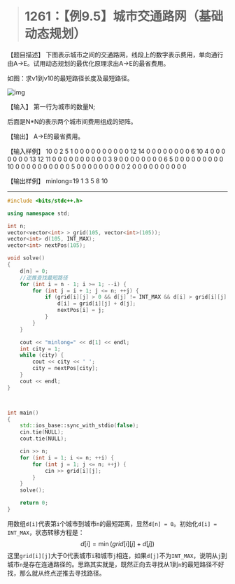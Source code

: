 > # 1261：【例9.5】城市交通路网（基础动态规划）

【题目描述】
下图表示城市之间的交通路网，线段上的数字表示费用，单向通行由A->E。试用动态规划的最优化原理求出A->E的最省费用。

如图：求v1到v10的最短路径长度及最短路径。

![img](http://ybt.ssoier.cn:8088/pic/1287.gif)

【输入】
第一行为城市的数量N;

后面是N*N的表示两个城市间费用组成的矩阵。

【输出】
A->E的最省费用。

【输入样例】
10
0  2  5  1  0  0  0  0  0  0
0  0  0  0 12 14  0  0  0  0
0  0  0  0  6 10  4  0  0  0
0  0  0  0 13 12 11  0  0  0
0  0  0  0  0  0  0  3  9  0
0  0  0  0  0  0  0  6  5  0
0  0  0  0  0  0  0  0 10  0
0  0  0  0  0  0  0  0  0  5
0  0  0  0  0  0  0  0  0  2
0  0  0  0  0  0  0  0  0  0

【输出样例】
minlong=19
1 3 5 8 10

-----

```c++
#include <bits/stdc++.h>

using namespace std;

int n;
vector<vector<int> > grid(105, vector<int>(105));
vector<int> d(105, INT_MAX);
vector<int> nextPos(105);

void solve()
{
	d[n] = 0;
	//逆推查找最短路径
	for (int i = n - 1; i >= 1; --i) {
		for (int j = i + 1; j <= n; ++j) {
			if (grid[i][j] > 0 && d[j] != INT_MAX && d[i] > grid[i][j] + d[j]) {
				d[i] = grid[i][j] + d[j];
				nextPos[i] = j;
			}
		}
	}

	cout << "minlong=" << d[1] << endl;
	int city = 1;
	while (city) {
		cout << city << ' ';
		city = nextPos[city];
	}
	cout << endl;
}



int main()
{
	std::ios_base::sync_with_stdio(false);
	cin.tie(NULL);
	cout.tie(NULL);

	cin >> n;
	for (int i = 1; i <= n; ++i) {
		for (int j = 1; j <= n; ++j) {
			cin >> grid[i][j];
		}
	}
	solve();

	return 0;
}
```

用数组`d[i]`代表第`i`个城市到城市`n`的最短距离，显然`d[n] = 0`。初始化`d[i] = INT_MAX`，状态转移方程是：
$$
d[i] = \min(grid[i][j] + d[j])
$$
这里`grid[i][j]`大于0代表城市`i`和城市`j`相连，如果`d[j]`不为`INT_MAX`，说明从`j`到城市`n`是存在连通路径的。思路其实就是，既然正向去寻找从1到`n`的最短路径不好找，那么就从终点逆推去寻找路径。
